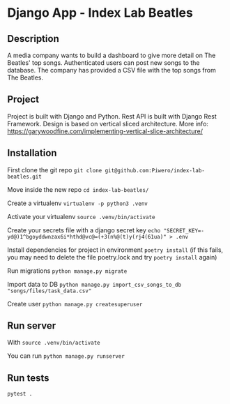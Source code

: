 # Django App - Index Lab Beatles

## Description
A media company wants to build a dashboard to give more detail on The Beatles' top songs.
Authenticated users can post new songs to the database.
The company has provided a CSV file with the top songs from The Beatles.

## Project
Project is built with Django and Python.
Rest API is built with Django Rest Framework.
Design is based on vertical sliced architecture. 
More info: https://garywoodfine.com/implementing-vertical-slice-architecture/

## Installation

First clone the git repo `git clone git@github.com:Piwero/index-lab-beatles.git`

Move inside the new repo `cd index-lab-beatles/`

Create a virtualenv `virtualenv -p python3 .venv`

Activate your virtualenv `source .venv/bin/activate`

Create your secrets file with a django secret key `echo "SECRET_KEY=-yd@)1^bgoyddwnzax6i*hthd@vc@=(+3(n%@(t)y(rj4(61ua)" > .env`

Install dependencies for project in environment  `poetry install` (if this fails, you may need to delete the file poetry.lock and try `poetry install` again)

Run migrations `python manage.py migrate`

Import data to DB `python manage.py import_csv_songs_to_db "songs/files/task_data.csv"`

Create user `python manage.py createsuperuser`

## Run server

With `source .venv/bin/activate`

You can run `python manage.py runserver`

## Run tests
`pytest .`

